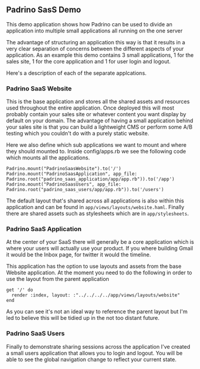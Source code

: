 ## Padrino SasS Demo

This demo application shows how Padrino can be used to divide an application into multiple small applications all running on the one server

The advantage of structuring an application this way is that it results in a very clear separation of concerns between the different aspects of your application. As an example this demo contains 3 small applications, 1 for the sales site, 1 for the core application and 1 for user login and logout.

Here's a description of each of the separate applcations.

### Padrino SaaS Website

This is the base application and stores all the shared assets and resources used throughout the entire application. Once deployed this will most probably contain your sales site or whatever content you want display by default on your domain. The advantage of having a small application behind your sales site is that you can build a lightweight CMS or perform some A/B testing which you couldn't do with a purely static website.

Here we also define which sub applications we want to mount and where they should mounted to. Inside config/apps.rb we see the following code which mounts all the applications.

    Padrino.mount("PadrinoSaasWebsite").to('/')
    Padrino.mount("PadrinoSaasApplication", app_file: Padrino.root("padrino_saas_application/app/app.rb")).to('/app')
    Padrino.mount("PadrinoSaasUsers", app_file: Padrino.root("padrino_saas_users/app/app.rb")).to('/users')

The default layout that's shared across all applications is also within this application and can be found in `app/views/layouts/website.haml`. Finally there are shared assets such as stylesheets which are in `app/stylesheets`.

### Padrino SaaS Application

At the center of your SaaS there will generally be a core application which is where your users will actually use your product. If you where building Gmail it would be the Inbox page, for twitter it would the timeline.

This application has the option to use layouts and assets from the base Website application. At the moment you need to do the following in order to use the layout from the parent application

    get '/' do
      render :index, layout: :"../../../../app/views/layouts/website"
    end

As you can see it's not an ideal way to reference the parent layout but I'm led to believe this will be tidied up in the not too distant future.

### Padrino SaaS Users

Finally to demonstrate sharing sessions across the application I've created a small users application that allows you to login and logout. You will be able to see the global navigation change to reflect your current state.
